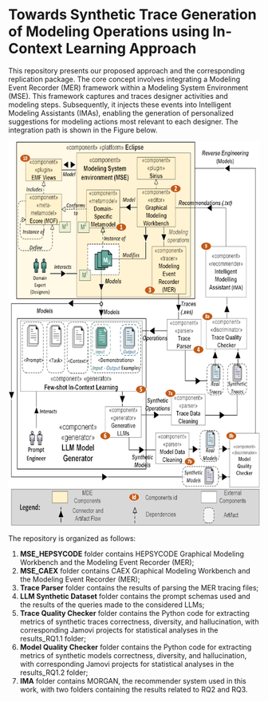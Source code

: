 # Towards Synthetic Trace Generation of Modeling Operations using In-Context Learning Approach

This repository presents our proposed approach and the corresponding replication package. The core concept involves integrating a Modeling Event Recorder (MER) framework within a Modeling System Environment (MSE). This framework captures and traces designer activities and modeling steps. Subsequently, it injects these events into Intelligent Modeling Assistants (IMAs), enabling the generation of personalized suggestions for modeling actions most relevant to each designer. The integration path is shown in the Figure below.

<p align="center">
<img src="img/MER-MORGAN_approach-Extended-scaled.png" width="700" height="771">
</p>

The repository is organized as follows:

1. **MSE_HEPSYCODE** folder contains HEPSYCODE Graphical Modeling Workbench and the Modeling Event Recorder (MER);
2. **MSE_CAEX** folder contains CAEX Graphical Modeling Workbench and the Modeling Event Recorder (MER);
3. **Trace Parser** folder contains the results of parsing the MER tracing files;
4. **LLM Synthetic Dataset** folder contains the prompt schemas used and the results of the queries made to the considered LLMs;
5. **Trace Quality Checker** folder contains the Python code for extracting metrics of synthetic traces correctness, diversity, and hallucination, with corresponding Jamovi projects for statistical analyses in the results_RQ1.1 folder;
6. **Model Quality Checker** folder contains the Python code for extracting metrics of synthetic models correctness, diversity, and hallucination, with corresponding Jamovi projects for statistical analyses in the results_RQ1.2 folder;
7. **IMA** folder contains MORGAN, the recommender system used in this work, with two folders containing the results related to RQ2 and RQ3.
